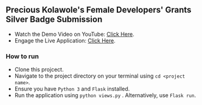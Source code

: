 ## Precious Kolawole's Female Developers' Grants Silver Badge Submission 

- Watch the Demo Video on YouTube: [Click Here](https://youtu.be/8wujhCNgs9A).
- Engage the Live Application: [Click Here](https://choice-coin-the-best.herokuapp.com/).

### How to run
- Clone this projcect.
- Navigate to the project directory on your terminal using ```cd <project name>```.
- Ensure you have ```Python 3``` and ```Flask``` installed.
- Run the application using ```python views.py``` . Alternatively, use ```Flask run```.
